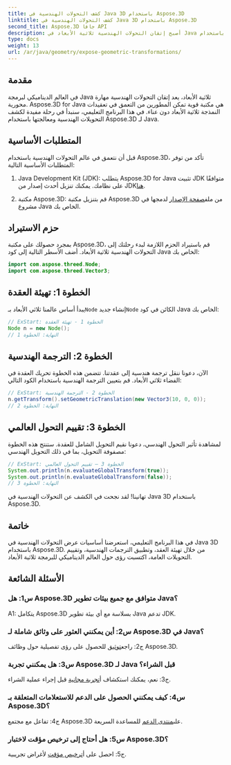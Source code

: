 ```yaml
---
title: كشف التحولات الهندسية في Java 3D باستخدام Aspose.3D
linktitle: كشف التحولات الهندسية في Java 3D باستخدام Aspose.3D
second_title: Aspose.3D جافا API
description: أصبح إتقان التحولات الهندسية ثلاثية الأبعاد في Java أمرًا سهلاً باستخدام Aspose.3D. تعلم كيفية التعامل مع العقد وتطبيق الترجمات وتقييم التحويلات العامة.
type: docs
weight: 13
url: /ar/java/geometry/expose-geometric-transformations/
---
```

## مقدمة

في العالم الديناميكي لبرمجة Java ثلاثية الأبعاد، يعد إتقان التحولات الهندسية مهارة محورية. Aspose.3D for Java هي مكتبة قوية تمكن المطورين من التعمق في تعقيدات النمذجة ثلاثية الأبعاد دون عناء. في هذا البرنامج التعليمي، سنبدأ في رحلة مفيدة لكشف التحويلات الهندسية ومعالجتها باستخدام Aspose.3D لـ Java.

## المتطلبات الأساسية

قبل أن نتعمق في عالم التحولات الهندسية باستخدام Aspose.3D، تأكد من توفر المتطلبات الأساسية التالية:

1.  Java Development Kit (JDK): يتطلب Aspose.3D for Java تثبيت JDK متوافقًا على نظامك. يمكنك تنزيل أحدث إصدار من JDK[هنا](https://www.oracle.com/java/technologies/javase-downloads.html).

2.  مكتبة Aspose.3D: قم بتنزيل مكتبة Aspose.3D من ملف[صفحة الإصدار](https://releases.aspose.com/3d/java/) لدمجها في مشروع Java الخاص بك.

## حزم الاستيراد

بمجرد حصولك على مكتبة Aspose.3D، قم باستيراد الحزم اللازمة لبدء رحلتك إلى التحولات الهندسية ثلاثية الأبعاد. أضف الأسطر التالية إلى كود Java الخاص بك:

```java
import com.aspose.threed.Node;
import com.aspose.threed.Vector3;
```

## الخطوة 1: تهيئة العقدة

 يبدأ أساس عالمنا ثلاثي الأبعاد بـ`Node` إنشاء جديد`Node` الكائن في كود Java الخاص بك:

```java
// ExStart: الخطوة 1 - تهيئة العقدة
Node n = new Node();
// النهاية: الخطوة 1
```

## الخطوة 2: الترجمة الهندسية

الآن، دعونا ننقل ترجمة هندسية إلى عقدتنا. تتضمن هذه الخطوة تحريك العقدة في الفضاء ثلاثي الأبعاد. قم بتعيين الترجمة الهندسية باستخدام الكود التالي:

```java
// ExStart: الخطوة 2 - الترجمة الهندسية
n.getTransform().setGeometricTranslation(new Vector3(10, 0, 0));
// النهاية: الخطوة 2
```

## الخطوة 3: تقييم التحول العالمي

لمشاهدة تأثير التحول الهندسي، دعونا نقيم التحويل الشامل للعقدة. ستنتج هذه الخطوة مصفوفة التحويل، بما في ذلك التحويل الهندسي:

```java
// ExStart: الخطوة 3 – تقييم التحول العالمي
System.out.println(n.evaluateGlobalTransform(true));
System.out.println(n.evaluateGlobalTransform(false));
// النهاية: الخطوة 3
```

تهانينا! لقد نجحت في الكشف عن التحولات الهندسية في Java 3D باستخدام Aspose.3D.

## خاتمة

في هذا البرنامج التعليمي، استعرضنا أساسيات عرض التحولات الهندسية في Java 3D باستخدام Aspose.3D. من خلال تهيئة العقد، وتطبيق الترجمات الهندسية، وتقييم التحويلات العامة، اكتسبت رؤى حول العالم الديناميكي للبرمجة ثلاثية الأبعاد.

## الأسئلة الشائعة

### س1: هل Aspose.3D متوافق مع جميع بيئات تطوير Java؟

A1: يتكامل Aspose.3D بسلاسة مع أي بيئة تطوير Java تدعم JDK.

### س2: أين يمكنني العثور على وثائق شاملة لـ Aspose.3D في Java؟

 ج2: راجع[توثيق](https://reference.aspose.com/3d/java/) للحصول على رؤى تفصيلية حول وظائف Aspose.3D.

### س3: هل يمكنني تجربة Aspose.3D لـ Java قبل الشراء؟

 ج3: نعم، يمكنك استكشاف أ[تجربة مجانية](https://releases.aspose.com/) قبل إجراء عملية الشراء.

### س4: كيف يمكنني الحصول على الدعم للاستعلامات المتعلقة بـ Aspose.3D؟

 ج4: تفاعل مع مجتمع Aspose.3D على[منتدى الدعم](https://forum.aspose.com/c/3d/18) للمساعدة السريعة.

### س5: هل أحتاج إلى ترخيص مؤقت لاختبار Aspose.3D؟

 ج5: احصل على أ[ترخيص مؤقت](https://purchase.aspose.com/temporary-license/) لأغراض تجريبية.